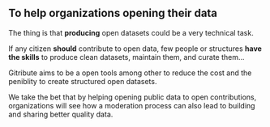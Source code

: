 
## To help organizations opening their data

The thing is that **producing** open datasets could be a very technical task. 

If any citizen **should** contribute to open data, few people or structures **have the skills** to produce clean datasets, maintain them, and curate them...

Gitribute aims to be a open tools among other to reduce the cost and the peniblity to create structured open datasets.

We take the bet that by helping opening public data to open contributions, organizations will see how a moderation process can also lead to building and sharing better quality data.

